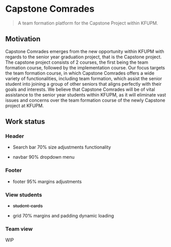 # Capstone Comrades

> A team formation platform for the Capstone Project within KFUPM.

## Motivation

Capstone Comrades emerges from the new opportunity within KFUPM with regards to the senior year graduation project, that is the Capstone project. The capstone project consists of 2 courses, the first being the team formation course, followed by the implementation course. Our focus targets the team formation course, in which Capstone Comrades offers a wide variety of functionalities, including team formation, which assist the senior student into joining a group of other seniors that aligns perfectly with their goals and interests. We believe that Capstone Comrades will be of vital assistance to the senior year students within KFUPM, as it will eliminate vast issues and concerns over the team formation course of the newly Capstone project at KFUPM.


## Work status

### Header

- Search bar 70%
    size adjustments 
    functionality

- navbar 90%
    dropdown menu


### Footer

- footer 95%
    margins adjustments


### View students

- ~~student-cards~~

- grid 70% 
    margins and padding
    dynamic loading

### Team view

WIP